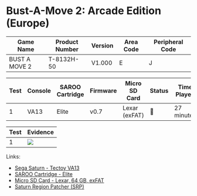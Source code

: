 # Bust-A-Move 2: Arcade Edition (Europe)

| Game Name     | Product Number | Version | Area Code | Peripheral Code |
| ------------- | -------------- | ------- | --------- | --------------- |
| BUST A MOVE 2 | T-8132H-50     | V1.000  | E         | J               |

| Test | Console | SAROO Cartridge | Firmware | Micro SD Card | Status | Time Played |
| ---- | ------- | --------------- | -------- | ------------- | ------ | ----------- |
| 1    | VA13    | Elite           | v0.7     | Lexar (exFAT) | :100:  | 27 minutes  |

| Test | Evidence                                                                                         |
| ---- | ------------------------------------------------------------------------------------------------ |
| 1    | [![](https://img.youtube.com/vi/wYrr1nCrtHQ/0.jpg)](https://www.youtube.com/watch?v=wYrr1nCrtHQ) |

Links:

- [Sega Saturn - Tectoy VA13](../../../Info/Consoles/VA13/README.md)
- [SAROO Cartridge - Elite](../../../../Info/Cartridges/GuangzhouSanStarOnlineShop/1.6/README.md)
- [Micro SD Card - Lexar, 64 GB, exFAT](../../../../Info/SdCards/Lexar/64GB/exfat/README.md)
- [Saturn Region Patcher (SRP)](https://segaxtreme.net/resources/saturn-region-patcher.81/download)
